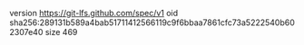 version https://git-lfs.github.com/spec/v1
oid sha256:289131b589a4bab51711412566119c9f6bbaa7861cfc73a5222540b602307e40
size 469
